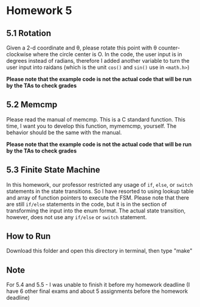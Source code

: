 # Homework 5

## 5.1 Rotation

Given a 2-d coordinate and θ, please rotate this point with θ counter-clockwise where the circle center is O. In the code, the user input is in degrees instead of radians, therefore I added another variable to turn the user input into raidans (which is the unit `cos()` and `sin()` use in `<math.h>`)

**Please note that the example code is not the actual code that will be run by the TAs to check grades**



## 5.2 Memcmp

Please read the manual of memcmp. This is a C standard function. This time, I want you to develop this function, mymemcmp, yourself. The behavior should be the same with the manual. 

**Please note that the example code is not the actual code that will be run by the TAs to check grades**



## 5.3 Finite State Machine

In this homework, our professor restricted any usage of `if`, `else`, or `switch` statements in the state transitions. So I have resorted to using lookup table and array of function pointers to execute the FSM. Please note that there are still `if/else` statements in the code, but it is in the section of transforming the input into the enum format. The actual state transition, however, does not use any `if/else` or `switch` statement.



## How to Run

Download this folder and open this directory in terminal, then type "make"



## Note

For 5.4 and 5.5 - I was unable to finish it before my homework deadline (I have 6 other final exams and about 5 assignments before the homework deadline)


​	